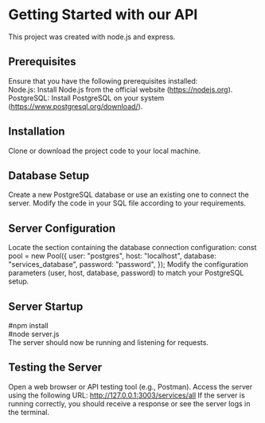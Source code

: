 # Getting Started with our API

This project was created with node.js and express.

## Prerequisites
Ensure that you have the following prerequisites installed: \
Node.js: Install Node.js from the official website (https://nodejs.org). \
PostgreSQL: Install PostgreSQL on your system (https://www.postgresql.org/download/).

## Installation
Clone or download the project code to your local machine.

## Database Setup
Create a new PostgreSQL database or use an existing one to connect the server.
Modify the code in your SQL file according to your requirements.

## Server Configuration
Locate the section containing the database connection configuration:
const pool = new Pool({
user: "postgres",
host: "localhost",
database: "services_database",
password: "password",
});
Modify the configuration parameters (user, host, database, password) to match your PostgreSQL setup.

## Server Startup
#npm install \
#node server.js \
The server should now be running and listening for requests.

## Testing the Server
Open a web browser or API testing tool (e.g., Postman).
Access the server using the following URL: http://127.0.0.1:3003/services/all
If the server is running correctly, you should receive a response or see the server logs in the terminal.
